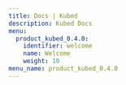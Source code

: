 ```yaml
---
title: Docs | Kubed
description: Kubed Docs
menu:
  product_kubed_0.4.0:
    identifier: welcome
    name: Welcome
    weight: 10
menu_name: product_kubed_0.4.0
---
```


